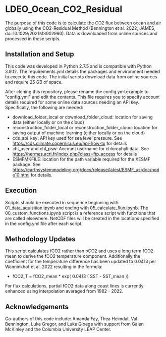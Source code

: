 # LDEO_Ocean_CO2_Residual

The purpose of this code is to calculate the CO2 flux between ocean and air globally using the CO2-Residual Method (Bennington et al. 2022, JAMES, doi:10.1029/2021MS002960). Data is downloaded from online sources and processed in these scripts.

## Installation and Setup
This code was developed in Python 2.7.5 and is compatible with Python 3.9.12. The requirements.yml details the packages and environment needed to execute this code. The initial scripts download data from online sources and require 25 GB of space. 

After cloning this repository, please rename the config.yml.example to "config.yml" and edit the contents. This file requires you to specify account details required for some online data sources needing an API key. Specifically, the following are needed:
  
  - download_folder_local or download_folder_cloud: location for saving data (either locally or on the cloud)
  - reconstruction_folder_local or reconstruction_folder_cloud: location for saving output of machine learning (either locally or on the cloud)
  - cds_api_key: API key used for sea level pressure. See https://cds.climate.copernicus.eu/api-how-to for details
  - chl_user and chl_psw: Account username for chlorophyll data. See https://hermes.acri.fr/index.php?class=ftp_access for details
  - ESMFMKFILE: location for the path variable required for the XESMF package. See https://earthsystemmodeling.org/docs/release/latest/ESMF_usrdoc/node10.html for details.
  
## Execution
Scripts should be executed in sequence beginning with 01_data_aquisition.ipynb and ending with 05_calculate_flux.ipynb. The 00_custom_functions.ipynb script is a reference script with functions that are called elsewhere. NetCDF files will be created in the locations specified in the config.yml file after each script. 

## Methodology Updates
This script calculates fCO2 rather than pCO2 and uses a long term fCO2 mean to derive the fCO2 temperature component. Additionally the coefficient for the temperature difference has been updated to 0.0413 per Wanninkhof et al. 2022 resulting in the formula:
 - fCO2_T = fCO2_mean * exp( 0.0413 ( SST - SST_mean ))

For flux calculations, partial fCO2 data along coast lines is currently enhanced using interpolation averaged from 1982 - 2022. 

## Acknowledgements
Co-authors of this code include: Amanda Fay, Thea Heimdal, Val Bennington, Luke Gregor, and Luke Gloege with support from Galen McKinley and the Columbia University LEAP Center.
